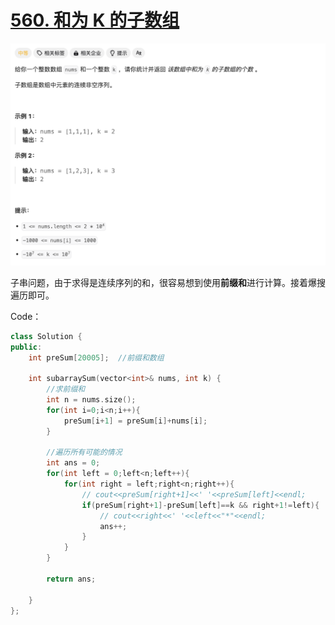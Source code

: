 # [560. 和为 K 的子数组](https://leetcode.cn/problems/subarray-sum-equals-k/)

![image-20240429112803716](README.assets/image-20240429112803716.png)

子串问题，由于求得是连续序列的和，很容易想到使用**前缀和**进行计算。接着爆搜遍历即可。

Code：

```c++
class Solution {
public:
    int preSum[20005];  //前缀和数组

    int subarraySum(vector<int>& nums, int k) {
        //求前缀和
        int n = nums.size();
        for(int i=0;i<n;i++){
            preSum[i+1] = preSum[i]+nums[i];
        }

        //遍历所有可能的情况
        int ans = 0;
        for(int left = 0;left<n;left++){
            for(int right = left;right<n;right++){
                // cout<<preSum[right+1]<<' '<<preSum[left]<<endl;
                if(preSum[right+1]-preSum[left]==k && right+1!=left){
                    // cout<<right<<' '<<left<<"*"<<endl;
                    ans++;
                }
            }
        }

        return ans;

    }
};
```

